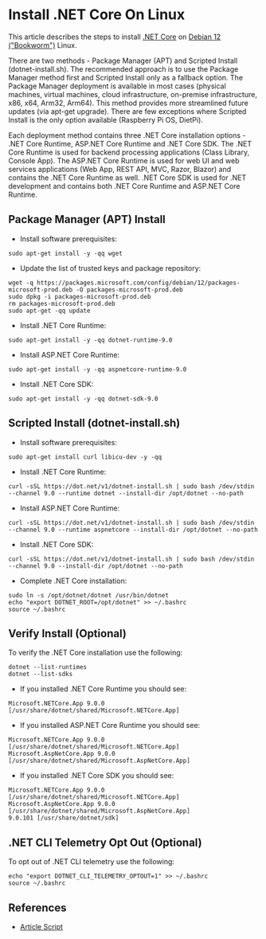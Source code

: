 # Install .NET Core On Linux

This article describes the steps to install [.NET Core](https://dotnet.microsoft.com/) on [Debian 12 ("Bookworm")](https://www.debian.org/) Linux.

There are two methods - Package Manager (APT) and Scripted Install (dotnet-install.sh). The recommended approach is to use the Package Manager method first and Scripted Install only as a fallback option. The Package Manager deployment is available in most cases (physical machines, virtual machines, cloud infrastructure, on-premise infrastructure, x86, x64, Arm32, Arm64). This method provides more streamlined future updates (via apt-get upgrade). There are few exceptions where Scripted Install is the only option available (Raspberry Pi OS, DietPi).

Each deployment method contains three .NET Core installation options - .NET Core Runtime, ASP.NET Core Runtime and .NET Core SDK. The .NET Core Runtime is used for backend processing applications (Class Library, Console App). The ASP.NET Core Runtime is used for web UI and web services applications (Web App, REST API, MVC, Razor, Blazor) and contains the .NET Core Runtime as well. .NET Core SDK is used for .NET development and contains both .NET Core Runtime and ASP.NET Core Runtime.

## Package Manager (APT) Install

* Install software prerequisites:

```sudo apt-get install -y -qq wget```

* Update the list of trusted keys and package repository:

```
wget -q https://packages.microsoft.com/config/debian/12/packages-microsoft-prod.deb -O packages-microsoft-prod.deb
sudo dpkg -i packages-microsoft-prod.deb
rm packages-microsoft-prod.deb
sudo apt-get -qq update
```

* Install .NET Core Runtime:

```sudo apt-get install -y -qq dotnet-runtime-9.0```

* Install ASP.NET Core Runtime:

```sudo apt-get install -y -qq aspnetcore-runtime-9.0```

* Install .NET Core SDK:

```sudo apt-get install -y -qq dotnet-sdk-9.0```

## Scripted Install (dotnet-install.sh)

* Install software prerequisites:

```sudo apt-get install curl libicu-dev -y -qq```

* Install .NET Core Runtime:

```curl -sSL https://dot.net/v1/dotnet-install.sh | sudo bash /dev/stdin --channel 9.0 --runtime dotnet --install-dir /opt/dotnet --no-path```

* Install ASP.NET Core Runtime:

```curl -sSL https://dot.net/v1/dotnet-install.sh | sudo bash /dev/stdin --channel 9.0 --runtime aspnetcore --install-dir /opt/dotnet --no-path```

* Install .NET Core SDK:

```curl -sSL https://dot.net/v1/dotnet-install.sh | sudo bash /dev/stdin --channel 9.0 --install-dir /opt/dotnet --no-path```

* Complete .NET Core installation:

```
sudo ln -s /opt/dotnet/dotnet /usr/bin/dotnet
echo "export DOTNET_ROOT=/opt/dotnet" >> ~/.bashrc
source ~/.bashrc
```

## Verify Install (Optional)

To verify the .NET Core installation use the following:

```
dotnet --list-runtimes
dotnet --list-sdks
```

* If you installed .NET Core Runtime you should see:

```
Microsoft.NETCore.App 9.0.0 [/usr/share/dotnet/shared/Microsoft.NETCore.App]
```

* If you installed ASP.NET Core Runtime you should see:

```
Microsoft.NETCore.App 9.0.0 [/usr/share/dotnet/shared/Microsoft.NETCore.App]
Microsoft.AspNetCore.App 9.0.0 [/usr/share/dotnet/shared/Microsoft.AspNetCore.App]
```

* If you installed .NET Core SDK you should see:

```
Microsoft.NETCore.App 9.0.0 [/usr/share/dotnet/shared/Microsoft.NETCore.App]
Microsoft.AspNetCore.App 9.0.0 [/usr/share/dotnet/shared/Microsoft.AspNetCore.App]
9.0.101 [/usr/share/dotnet/sdk]
```

## .NET CLI Telemetry Opt Out (Optional)

To opt out of .NET CLI telemetry use the following:

```
echo "export DOTNET_CLI_TELEMETRY_OPTOUT=1" >> ~/.bashrc
source ~/.bashrc
```

## References

* [Article Script](/Resources/Scripts/Install%20.NET%20Core%20On%20Linux.sh)

<!--- Category = Advanced .NET, Tags = .NET Core, Linux, Installation --->